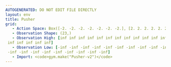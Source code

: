 ```yaml
---
AUTOGENERATED: DO NOT EDIT FILE DIRECTLY
layout: env
title: Pusher
grid:
   - Action Space: Box([-2. -2. -2. -2. -2. -2. -2.], [2. 2. 2. 2. 2. 2. 2.], (7,), float32)
   - Observation Shape: (23,)
   - Observation High: [inf inf inf inf inf inf inf inf inf inf inf inf inf inf inf inf inf inf
 inf inf inf inf inf]
   - Observation Low: [-inf -inf -inf -inf -inf -inf -inf -inf -inf -inf -inf -inf -inf -inf
 -inf -inf -inf -inf -inf -inf -inf -inf -inf]
   - Import: <code>gym.make("Pusher-v2")</code>
---
```


